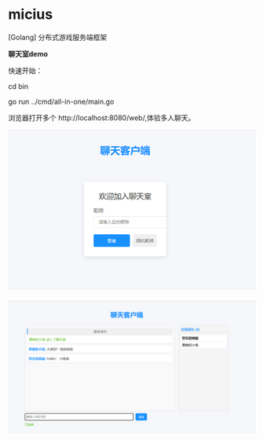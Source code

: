 # micius

[Golang] 分布式游戏服务端框架

**聊天室demo**

快速开始：

cd bin

go run ../cmd/all-in-one/main.go

浏览器打开多个 http://localhost:8080/web/,体验多人聊天。




![image.png](img/login.png)


![image.png](img/image.png)
